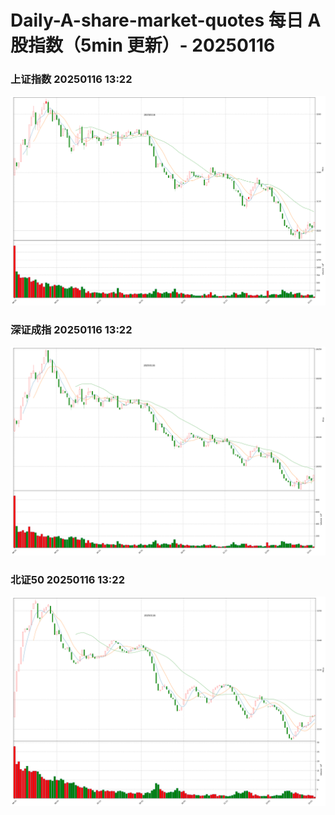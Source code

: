 
# Daily-A-share-market-quotes 每日 A 股指数（5min 更新）- 20250116

### 上证指数 20250116 13:22
![](./fig/2025/1/20250116-sh000001.png)

### 深证成指 20250116 13:22
![](./fig/2025/1/20250116-sz399001.png)

### 北证50 20250116 13:22
![](./fig/2025/1/20250116-bj899050.png)

